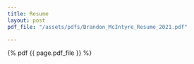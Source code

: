 ```yaml
---
title: Resume
layout: post
pdf_file: "/assets/pdfs/Brandon_McIntyre_Resume_2021.pdf"

---
```


{% pdf {{ page.pdf_file }} %}
